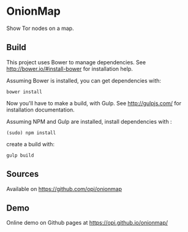 OnionMap
========

Show Tor nodes on a map.


Build
-----

This project uses Bower to manage dependencies. 
See http://bower.io/#install-bower for installation help.

Assuming Bower is installed, you can get dependencies with:

    bower install

Now you'll have to make a build, with Gulp.
See http://gulpjs.com/ for installation documentation.

Assuming NPM and Gulp are installed, install dependencies with :

    (sudo) npm install

create a build with:

	gulp build


Sources
-------

Available on https://github.com/opi/onionmap


Demo
----

Online demo on Github pages at https://opi.github.io/onionmap/